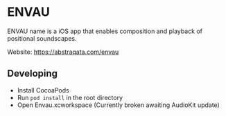 # ENVAU

ENVAU name is a iOS app that enables composition and playback of positional soundscapes.

Website: https://abstraqata.com/envau


## Developing
* Install CocoaPods
* Run ```pod install``` in the root directory
* Open Envau.xcworkspace (Currently broken awaiting AudioKit update)
